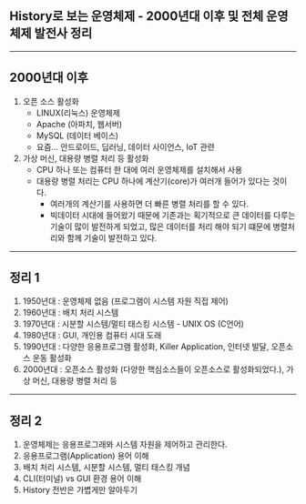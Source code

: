 ## History로 보는 운영체제 - 2000년대 이후 및 전체 운영체제 발전사 정리

---
## 2000년대 이후
1. 오픈 소스 활성화
    + LINUX(리눅스) 운영체제
    + Apache (아파치, 웹서버)
    + MySQL (데이터 베이스)
    + 요즘... 안드로이드, 딥러닝, 데이터 사이언스, IoT 관련
2. 가상 머신, 대용량 병렬 처리 등 활성화
    + CPU 하나 또는 컴퓨터 한 대에 여러 운영체제를 설치해서 사용
    + 대용량 병렬 처리는 CPU 하나에 계산기(core)가 여러개 들어가 있다는 것이다.
        - 여러개의 계산기를 사용하면 더 빠른 병렬 처리를 할 수 있다.
        - 빅데이터 시대에 들어왔기 때문에 기존과는 획기적으로 큰 데이터를 다루는 기술이 많이 발전하게 되었고, 많은 데이터를 처리 해야 되기 떄문에 병렬처리와 함께 기술이 발전하고 있다.

---
## 정리 1
1. 1950년대 : 운영체제 없음 (프로그램이 시스템 자원 직접 제어)
2. 1960년대 : 배치 처리 시스템
3. 1970년대 : 시분할 시스템/멀티 태스킹 시스템 - UNIX OS (C언어)
4. 1980년대 : GUI, 개인용 컴퓨터 시대 도래
5. 1990년대 : 다양한 응용프로그램 활성화, Killer Application, 인터넷 발달, 오픈소스 운동 활성화
6. 2000년대 : 오픈소스 활성화 (다양한 핵심소스들이 오픈소스로 활성화되었다.), 가상 머신, 대용량 병렬 처리 등

---
## 정리 2
1. 운영체제는 응용프로그래뫄 시스템 자원을 제어하고 관리한다.
2. 응용프로그램(Application) 용어 이해
3. 배치 처리 시스템, 시분할 시스템, 멀티 태스킹 개념
4. CLI(터미널) vs GUI 환경 용어 이해
5. History 전반은 가볍게만 알아두기
